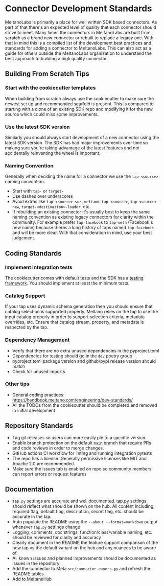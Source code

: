 # Connector Development Standards

MeltanoLabs is primarily a place for well written SDK based connectors.
As part of that there's an expected level of quality that each connector should strive to meet.
Many times the connectors in MeltanoLabs are built from scratch as a brand new connector or rebuilt to replace a legacy one.
With that in mind this is a compiled list of the development best practices and standards for adding a connector to MeltanoLabs.
This can also act as a guide for others outside the MeltanoLabs organization to understand the best approach to building a high quality connector.


## Building From Scratch Tips

### Start with the cookiecutter templates

When building from scratch always use the cookiecutter to make sure the newest set up and recommended scaffold is present.
This is compared to starting with a clone of an existing SDK repo and modifying it for the new source which could miss some improvements.

### Use the latest SDK version

Similarly you should always start development of a new connector using the latest SDK version.
The SDK has had major improvements over time so making sure you're taking advantage of the latest features and not accidentally reinventing the wheel is important.

### Naming Convention

Generally when deciding the name for a connector we use the `tap-<source>` naming convention.
- Start with `tap-` or `target-`
- Use dashes over underscores
- Avoid extras like `tap-<source>-sdk`, `meltano-tap-<source>`, `tap-<source>-new`, `target-<destination>-loader`, etc.
- If rebuilding an existing connector it's usually best to keep the same naming convention as existing legacy connectors for clarity within the community.
For example prefer `tap-facebook` to `tap-meta` (Facebook's new name) because theres a long history of taps named `tap-facebook` and will be more clear.
With that consideration in mind, use your best judgement.

## Coding Standards

### Implement integration tests
The cookiecutter comes with default tests and the SDK has a [testing framework](https://sdk.meltano.com/en/latest/testing.html).
You should implement at least the minimum tests.

### Catalog Support

If your tap uses dynamic schema generation then you should ensure that catalog selection is supported properly.
Meltano relies on the tap to use the input catalog properly in order to support selection criteria, metadata overrides, etc.
Ensure that catalog stream, property, and metadata is respected by the tap.

### Dependency Management

- Verify that there are no extra unused dependencies in the pyproject.toml
- Dependencies for testing should go in the `dev` poetry group
- pyproject.toml package version and github/pypi release version should match
- Check for unused imports

### Other tips
- General coding practices: https://handbook.meltano.com/engineering/dev-standards/
- All the TODOs from the cookiecutter should be completed and removed in initial development


## Repository Standards

- Tag git releases so users can more easily pin to a specific version.
- Enable branch protection on the default `main` branch that require PRs and code reviews in order to merge changes.
- GitHub actions CI workflow for linting and running integration pytests
- The repo has a license. Generally permissive licenses like MIT and Apache 2.0 are recommended. 
- Make sure the issues tab is enabled on repo so community members can report errors or request features

## Documentation

- `tap.py` settings are accurate and well documented. tap.py settings should reflect what should be shown on the hub. All content including: required flag, default flag, description, secret flag, etc. should be accurate in the tap.
- Auto populate the README using the `--about --format=markdown` output whenever `tap.py` settings change
- Logging, comments, doc strings, function/class/variable naming, etc. should be reviewed for clarity and accuracy
- Clearly document in the README the feature support comparison of the new tap vs the default variant on the hub and any nuances to be aware of.
- All known issues and planned improvements should be documented as issues in the repository
- Add the connector to Meta `src/connector_owners.py` and refresh the README tables
- Add to MeltanoHub
